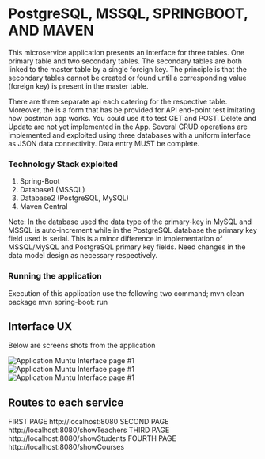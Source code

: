 # PostgreSQL, MSSQL, SPRINGBOOT, AND  MAVEN

This microservice application presents an interface for three tables. One primary table and two secondary tables. The secondary tables are both linked to the master table by a single foreign key. The principle is that the secondary tables cannot be created or found until a corresponding value (foreign key) is present in the master table.

There are three separate api each catering for the respective table. Moreover, the is a form that has be provided for API end-point test imitating how postman app works. You could use it to test GET and POST. Delete and Update are not yet implemented in the App.
Several CRUD operations are implemented and exploited using three databases with a uniform interface as JSON data connectivity. Data entry MUST be complete.

### Technology Stack exploited

1. Spring-Boot
2. Database1 (MSSQL)
3. Database2 (PostgreSQL, MySQL)
4. Maven Central

Note: In the database used the data type of the primary-key in MySQL and MSSQL is auto-increment while in the PostgreSQL database the primary key field used is serial. This is a minor difference in implementation of MSSQL/MySQL and PostgreSQL primary key fields. Need changes in the data model design as necessary respectively. 

### Running the application

Execution of this application use the following two command;
mvn clean package
mvn spring-boot: run

## Interface UX
 Below are screens shots from the application

![ Application Muntu Interface page #1 ](https://github.com/LINOSNCHENA/Multiple-database-connections-in-spring-boot/blob/master/page1.png)
![ Application Muntu Interface page #1 ](https://github.com/LINOSNCHENA/Multiple-database-connections-in-spring-boot/blob/master/page2.png)
![ Application Muntu Interface page #1 ](https://github.com/LINOSNCHENA/Multiple-database-connections-in-spring-boot/blob/master/page3.png)

## Routes to each service

FIRST PAGE
http://localhost:8080
SECOND PAGE
http://localhost:8080/showTeachers
THIRD PAGE
http://localhost:8080/showStudents
FOURTH PAGE
http://localhost:8080/showCourses
